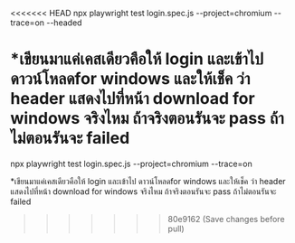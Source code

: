 
<<<<<<< HEAD
npx playwright test login.spec.js --project=chromium --trace=on --headed

*เขียนมาแค่เคสเดียวคือให้ login และเข้าไป ดาวน์โหลดfor windows และให้เช็ค ว่า header แสดงไปที่หน้า download for windows จริงไหม ถ้าจริงตอนรันจะ pass ถ้าไม่ตอนรันจะ failed
=======
npx playwright test login.spec.js --project=chromium --trace=on

*เขียนมาแค่เคสเดียวคือให้ login และเข้าไป ดาวน์โหลดfor windows และให้เช็ค ว่า header แสดงไปที่หน้า download for windows จริงไหม ถ้าจริงตอนรันจะ pass ถ้าไม่ตอนรันจะ failed
>>>>>>> 80e9162 (Save changes before pull)
